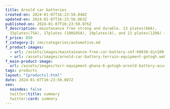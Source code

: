 ```yaml
---
title: Arnold car batteries
created-on: 2024-01-07T16:23:50.048Z
updated-on: 2024-01-07T16:23:50.063Z
published-on: 2024-01-07T16:23:50.076Z
f_description: maintenance free strong and durable. 13 plates(66A),
  15plates(75A), 17plates (100&95A), 19plates(A), and 21 plates(120A) in stock.
f_price: 850
f_category-2: cms/categories/automotive.md
f_product-images:
  - url: /assets/images/maintainance-free-car-battery-cmf-60038-din100-best-quality-arnold-brandarnold-car-battery-terrain-equipment-gotogh.webp
  - url: /assets/images/arnold-car-battery-terrain-equipment-gotogh.webp
f_main-product-image:
  url: /assets/images/terr-equipment-ghana-6-gotogh-arnold-battery-acura-civic-accord-civ-hiv-cars.jpg
tags: products
layout: "[products].html"
date: 2024-01-07T16:23:50.087Z
seo:
  noindex: false
  twitter:title: summary
  twitter:card: summary
---
```

